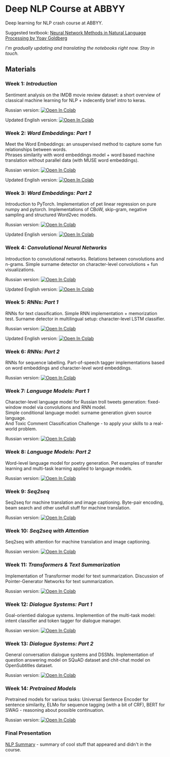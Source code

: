 # Deep NLP Course at ABBYY

Deep learning for NLP crash course at ABBYY.

Suggested textbook: [Neural Network Methods in Natural Language Processing by Yoav Goldberg](https://www.amazon.com/Language-Processing-Synthesis-Lectures-Technologies/dp/1627052984)

*I'm gradually updating and translating the notebooks right now. Stay in touch.*

## Materials
### Week 1: *Introduction*  
Sentiment analysis on the IMDB movie review dataset: a short overview of classical machine learning for NLP + indecently brief intro to keras.   

Russian version: [![Open In Colab](https://colab.research.google.com/assets/colab-badge.svg)](https://colab.research.google.com/drive/12nrEX3JXTxsHWC-HpuwkTWyJybjmkZu-#forceEdit=true&offline=true&sandboxMode=true)

Updated English version: [![Open In Colab](https://colab.research.google.com/assets/colab-badge.svg)](https://colab.research.google.com/drive/1eW-mN3gEdLluYe1W1unQ-7-71by8eauz#scrollTo=OlqOAQmQGXOL&forceEdit=true&offline=true&sandboxMode=true)

### Week 2: *Word Embeddings: Part 1*  
Meet the Word Embeddings: an unsupervised method to capture some fun relationships between words.  
Phrases similarity with word embeddings model + word based machine translation without parallel data (with MUSE word embeddings).  

Russian version: [![Open In Colab](https://colab.research.google.com/assets/colab-badge.svg)](https://colab.research.google.com/drive/1o65wrq6RYgWyyMvNP8r9ZknXBniDoXrn#forceEdit=true&offline=true&sandboxMode=true)

Updated English version: [![Open In Colab](https://colab.research.google.com/assets/colab-badge.svg)](https://colab.research.google.com/drive/1ey9NARKvk-c4vfQGdvOkPjp5wNGmxd5o#forceEdit=true&offline=true&sandboxMode=true)

### Week 3: *Word Embeddings: Part 2*  
Introduction to PyTorch. Implementation of pet linear regression on pure numpy and pytorch. Implementations of CBoW, skip-gram, negative sampling and structured Word2vec models.  

Russian version: [![Open In Colab](https://colab.research.google.com/assets/colab-badge.svg)](https://colab.research.google.com/drive/1YruNhE5aEJfLpaCZSKGIaZ1hOQR5qoIG#forceEdit=true&offline=true&sandboxMode=true)

Updated English version: [![Open In Colab](https://colab.research.google.com/assets/colab-badge.svg)](https://colab.research.google.com/drive/1Cgdg_jUIbhMBZiL3DtUQMN6xqFUYjKlg#forceEdit=true&offline=true&sandboxMode=true)

### Week 4: *Convolutional Neural Networks*  
Introduction to convolutional networks. Relations between convolutions and n-grams. Simple surname detector on character-level convolutions + fun visualizations.

Russian version: [![Open In Colab](https://colab.research.google.com/assets/colab-badge.svg)](https://colab.research.google.com/drive/1Vo_yuiA7xLjavUA_7ayLeosGJyMsyDAt#forceEdit=true&offline=true&sandboxMode=true)

Updated English version: [![Open In Colab](https://colab.research.google.com/assets/colab-badge.svg)](https://colab.research.google.com/drive/1iwhfaHp_L2loxjvbqW9DhO9BaWlIWzpB#forceEdit=true&offline=true&sandboxMode=true)

### Week 5: *RNNs: Part 1*  
RNNs for text classification. Simple RNN implementation + memorization test. Surname detector in multilingual setup: character-level LSTM classifier.

Russian version: [![Open In Colab](https://colab.research.google.com/assets/colab-badge.svg)](https://colab.research.google.com/drive/1-FoMnf7s-BYNM7jT9UF3u9m63h7dSq3_#forceEdit=true&offline=true&sandboxMode=true)

Updated English version: [![Open In Colab](https://colab.research.google.com/assets/colab-badge.svg)](https://colab.research.google.com/drive/1WA9YA30m7xFYfLyptuW7lHROvVGbZWZo#forceEdit=true&offline=true&sandboxMode=true)

### Week 6: *RNNs: Part 2*  
RNNs for sequence labelling. Part-of-speech tagger implementations based on word embeddings and character-level word embeddings.

Russian version: [![Open In Colab](https://colab.research.google.com/assets/colab-badge.svg)](https://colab.research.google.com/drive/1A7dbNANHg8srCemnwFI8WB1wLhvmuJp0#forceEdit=true&offline=true&sandboxMode=true)

### Week 7: *Language Models: Part 1*  
Character-level language model for Russian troll tweets generation: fixed-window model via convolutions and RNN model.  
Simple conditional language model: surname generation given source language.  
And Toxic Comment Classification Challenge - to apply your skills to a real-world problem.

Russian version: [![Open In Colab](https://colab.research.google.com/assets/colab-badge.svg)](https://colab.research.google.com/drive/1W5uaNpKFoaq1gV9N9FpIAEDyrsGGRBBi#forceEdit=true&offline=true&sandboxMode=true)

### Week 8: *Language Models: Part 2*  
Word-level language model for poetry generation. Pet examples of transfer learning and multi-task learning applied to language models.

Russian version: [![Open In Colab](https://colab.research.google.com/assets/colab-badge.svg)](https://colab.research.google.com/drive/1lUlBsdvAYJc5rLHwkOICyFhvns5Ssp1X#forceEdit=true&offline=true&sandboxMode=true)

### Week 9: *Seq2seq*  
Seq2seq for machine translation and image captioning. Byte-pair encoding, beam search and other usefull stuff for machine translation.

Russian version: [![Open In Colab](https://colab.research.google.com/assets/colab-badge.svg)](https://colab.research.google.com/drive/1jSYWuEGwik2lnnvGSU_PyXTFtbRKSyz_#forceEdit=true&offline=true&sandboxMode=true)

### Week 10: *Seq2seq with Attention*  
Seq2seq with attention for machine translation and image captioning.  

Russian version: [![Open In Colab](https://colab.research.google.com/assets/colab-badge.svg)](https://colab.research.google.com/drive/1xZed_YAQf20fYacr9anE7T4EsdC_R0Oy#forceEdit=true&offline=true&sandboxMode=true)

### Week 11: *Transformers & Text Summarization*  
Implementation of Transformer model for text summarization. Discussion of Pointer-Generator Networks for text summarization.

Russian version: [![Open In Colab](https://colab.research.google.com/assets/colab-badge.svg)](https://colab.research.google.com/drive/1wy5BDHZVEm-vSeH8U4Xh0Sm3bArwVWGU#forceEdit=true&offline=true&sandboxMode=true)

### Week 12: *Dialogue Systems: Part 1*  
Goal-orientied dialogue systems. Implemention of the multi-task model: intent classifier and token tagger for dialogue manager.

Russian version: [![Open In Colab](https://colab.research.google.com/assets/colab-badge.svg)](https://colab.research.google.com/drive/1lNhbHboRYVb-caV7Ktj9cWJnHW7DPD9-#forceEdit=true&offline=true&sandboxMode=true)

### Week 13: *Dialogue Systems: Part 2*  
General conversation dialogue systems and DSSMs. Implementation of question answering model on SQuAD dataset and chit-chat model on OpenSubtitles dataset.

Russian version: [![Open In Colab](https://colab.research.google.com/assets/colab-badge.svg)](https://colab.research.google.com/drive/19kQoxDWhv9VOfXxZCHcB39qIM30gziCR#forceEdit=true&offline=true&sandboxMode=true)

### Week 14: *Pretrained Models*  
Pretrained models for various tasks: Universal Sentence Encoder for sentence similarity, ELMo for sequence tagging (with a bit of CRF), BERT for SWAG - reasoning about possible continuation.

Russian version: [![Open In Colab](https://colab.research.google.com/assets/colab-badge.svg)](https://colab.research.google.com/drive/1WMspBJe-m0mJHb7SbDTj64W-5-3AxW7v#forceEdit=true&offline=true&sandboxMode=true)

### Final Presentation
[NLP Summary](https://drive.google.com/open?id=16GV-jSGtMAQPJgO_B6q1gLYXL10vM8Ev) - summary of cool stuff that appeared and didn't in the course.
